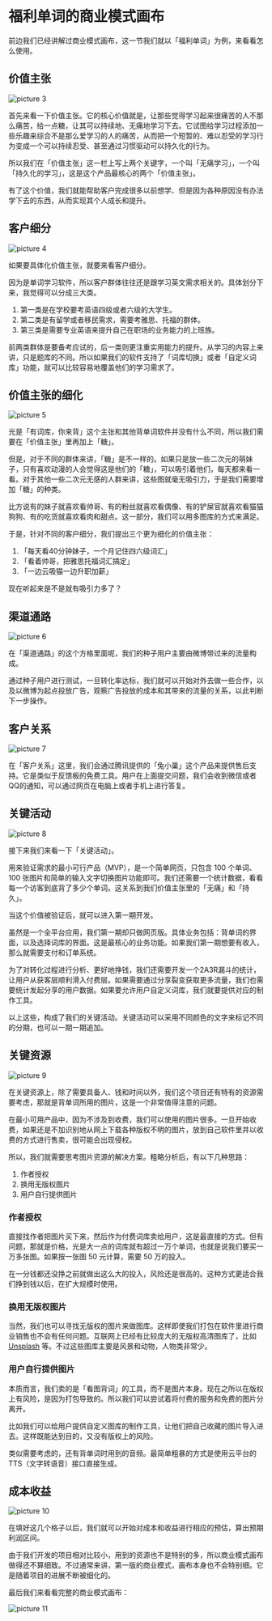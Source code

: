 # 福利单词的商业模式画布

前边我们已经讲解过商业模式画布，这一节我们就以「福利单词」为例，来看看怎么使用。

## 价值主张

![picture 3](images/cc1b6de8d096122e940d918cdcd55a861703ba4ef8145bb9432cd545ffc7c0a4.png)  

首先来看一下价值主张。它的核心价值就是，让那些觉得学习起来很痛苦的人不那么痛苦，给一点糖，让其可以持续地、无痛地学习下去。它试图给学习过程添加一些乐趣来综合不是那么爱学习的人的痛苦，从而把一个短暂的、难以忍受的学习行为变成一个可以持续忍受、甚至通过习惯驱动可以持久化的行为。

所以我们在「价值主张」这一栏上写上两个关键字，一个叫「无痛学习」，一个叫「持久化的学习」，这是这个产品最核心的两个「价值主张」。

有了这个价值，我们就能帮助客户完成很多以前想学、但是因为各种原因没有办法学下去的东西，从而实现其个人成长和提升。

## 客户细分

![picture 4](images/e6b3f0d14c85c8a069a92c85afb3a1e06806bd65e244cf616e1e7ce7ce4a472c.png)  

如果要具体化价值主张，就要来看客户细分。

因为是单词学习软件，所以客户群体往往还是跟学习英文需求相关的。具体划分下来，我觉得可以分成三大类。

1. 第一类是在学校要考英语四级或者六级的大学生。
1. 第二类是有留学或者移民需求，需要考雅思、托福的群体。
1. 第三类是需要专业英语来提升自己在职场的业务能力的上班族。

前两类群体是要备考应试的，后一类则更注重实用能力的提升。从学习的内容上来讲，只是题库的不同。所以如果我们的软件支持了「词库切换」或者「自定义词库」功能，就可以比较容易地覆盖他们的学习需求了。

## 价值主张的细化

![picture 5](images/84dd7a1afc00c0c29db15cacba045ea551822d9c0f9bf51db0e10b429fbfe254.png)  

光是「有词库，你来背」这个主张和其他背单词软件并没有什么不同，所以我们需要在「价值主张」里再加上「糖」。

但是，对于不同的群体来讲，「糖」是不一样的。如果只是放一些二次元的萌妹子，只有喜欢动漫的人会觉得这是他们的「糖」，可以吸引着他们，每天都来看一看。对于其他一些二次元无感的人群来讲，这些图就毫无吸引力，于是我们需要增加「糖」的种类。

比方说有的妹子就喜欢看帅哥、有的粉丝就喜欢看偶像、有的铲屎官就喜欢看猫猫狗狗、有的吃货就喜欢看肉和甜点。这一部分，我们可以用多图库的方式来满足。

于是，针对不同的客户细分，我们提出三个更为细化的价值主张：

1. 「每天看40分钟妹子，一个月记住四六级词汇」
2. 「看着帅哥，把雅思托福词汇搞定」
3. 「一边云吸猫一边升职加薪」

现在听起来是不是就有吸引力多了？

## 渠道通路

![picture 6](images/6993c0f0f27d97144b48b2f0c1d3871d4ed628c0aca2d3606567939861779dfd.png)  

在「渠道通路」的这个方格里面呢，我们的种子用户主要由微博带过来的流量构成。

通过种子用户进行测试，一旦转化率达标，我们就可以开始对外去做一些合作，以及以微博为起点投放广告，观察广告投放的成本和其带来的流量的关系，以此判断下一步操作。

## 客户关系

![picture 7](images/fd6b8f048af9ff87d41bfd3e734681ae1c8448254bbc1a31964ce5fca9928e0c.png)  

在「客户关系」这里，我们会通过腾讯提供的「兔小巢」这个产品来提供售后支持。它是类似于反馈板的免费工具。用户在上面提交问题，我们会收到微信或者QQ的通知，可以通过网页在电脑上或者手机上进行答复。

## 关键活动

![picture 8](images/32fe651a8ccd9a282e1e9316812dbec14bb0e8da0cff97ccc3c4cfae91aa0799.png)  

接下来我们来看一下「关键活动」。

用来验证需求的最小可行产品（MVP），是一个简单网页，只包含 100 个单词、100 张图片和简单的输入文字切换图片功能即可。我们还需要一个统计数据，看看每一个访客到底背了多少个单词。这关系到我们价值主张里的「无痛」和「持久」。

当这个价值被验证后，就可以进入第一期开发。

虽然是一个全平台应用，我们第一期却只做网页版。具体业务包括：背单词的界面，以及选择词库的界面。这是最核心的业务功能。如果我们第一期想要有收入，那么就需要支付和订单系统。

为了对转化过程进行分析、更好地挣钱，我们还需要开发一个2A3R漏斗的统计，让用户从获客层顺利滑入付费层。如果需要通过分享裂变获取更多流量，我们也需要统计发起分享的用户数据。如果要允许用户自定义词库，我们就要提供对应的制作工具。

以上这些，构成了我们的关键活动。关键活动可以采用不同颜色的文字来标记不同的分期，也可以一期一期追加。

## 关键资源

![picture 9](images/ff4799c8d584c4b3a101ce2d5048d72705f0a4e7837bf6e28af6c6eadc1c5110.png)  

在关键资源上，除了需要具备人、钱和时间以外，我们这个项目还有特有的资源需要考虑，那就是背单词所用的图片，这是一个非常值得注意的问题。

在最小可用产品中，因为不涉及到收费，我们可以使用的图片很多。一旦开始收费，如果还是不加识别地从网上下载各种版权不明的图片，放到自己软件里并以收费的方式进行售卖，很可能会出现侵权。

所以，我们就需要思考图片资源的解决方案。粗略分析后，有以下几种思路：

1. 作者授权
1. 换用无版权图片
1. 用户自行提供图片

### 作者授权

直接找作者把图片买下来，然后作为付费词库卖给用户，这是最直接的方式。但有问题，那就是价格，光是大一点的词库就有超过一万个单词，也就是说我们要买一万多张图。如果按一张图 50 元计算，需要 50 万的投入。

在一分钱都还没挣之前就做出这么大的投入，风险还是很高的。这种方式更适合我们挣到钱以后，在扩大规模时使用。

### 换用无版权图片

当然，我们也可以寻找无版权的图片来做图库。这样即使我们打包在软件里进行商业销售也不会有任何问题。互联网上已经有比较庞大的无版权高清图库了，比如 [Unsplash](https://unsplash.com/) 等。不过这些图库主要是风景和动物，人物类非常少。

### 用户自行提供图片

本质而言，我们卖的是「看图背词」的工具，而不是图片本身。现在之所以在版权上有风险，是因为打包导致的。所以我们可以尝试着将付费的服务和免费的图片分离开。

比如我们可以给用户提供自定义图库的制作工具，让他们把自己收藏的图片导入进去。这样既能达到目的，又没有版权上的风险。

类似需要考虑的，还有背单词时用到的音频。最简单粗暴的方式是使用云平台的TTS（文字转语音）接口直接生成。

## 成本收益

![picture 10](images/2e137eb997a8f6335feaf2775de47e201fd4ed975f0bf76ec7301eeb4c063c46.png)  

在填好这几个格子以后，我们就可以开始对成本和收益进行相应的预估，算出预期利润区间。

由于我们开发的项目相对比较小，用到的资源也不是特别的多，所以商业模式画布做得还不算细致。不过通常来讲，第一版的商业模式，画布本身也不会特别细。它是随着项目的进展不断被细化的。

最后我们来看看完整的商业模式画布：

![picture 11](images/67cc1dd4b774e8c37968a8d3cd2bb1e4c93fa4e927e2ea752b011a18e5cbca92.png)  
